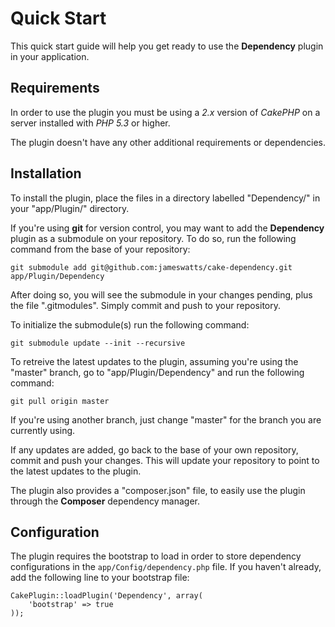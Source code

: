 Quick Start
===========

This quick start guide will help you get ready to use the **Dependency** plugin in your application.

Requirements
------------

In order to use the plugin you must be using a *2.x* version of *CakePHP* on a server installed with *PHP* *5.3* or higher.

The plugin doesn't have any other additional requirements or dependencies.

Installation
------------

To install the plugin, place the files in a directory labelled "Dependency/" in your "app/Plugin/" directory.

If you're using **git** for version control, you may want to add the **Dependency** plugin as a submodule on your repository. To do so, run the following command from the base of your repository:

```
git submodule add git@github.com:jameswatts/cake-dependency.git app/Plugin/Dependency
```

After doing so, you will see the submodule in your changes pending, plus the file ".gitmodules". Simply commit and push to your repository.

To initialize the submodule(s) run the following command:

```
git submodule update --init --recursive
```

To retreive the latest updates to the plugin, assuming you're using the "master" branch, go to "app/Plugin/Dependency" and run the following command:

```
git pull origin master
```

If you're using another branch, just change "master" for the branch you are currently using.

If any updates are added, go back to the base of your own repository, commit and push your changes. This will update your repository to point to the latest updates to the plugin.

The plugin also provides a "composer.json" file, to easily use the plugin through the **Composer** dependency manager.

Configuration
-------------

The plugin requires the bootstrap to load in order to store dependency configurations in the ```app/Config/dependency.php``` file. If you haven't already, add the following line to your bootstrap file:

```
CakePlugin::loadPlugin('Dependency', array(
	'bootstrap' => true
));
```


